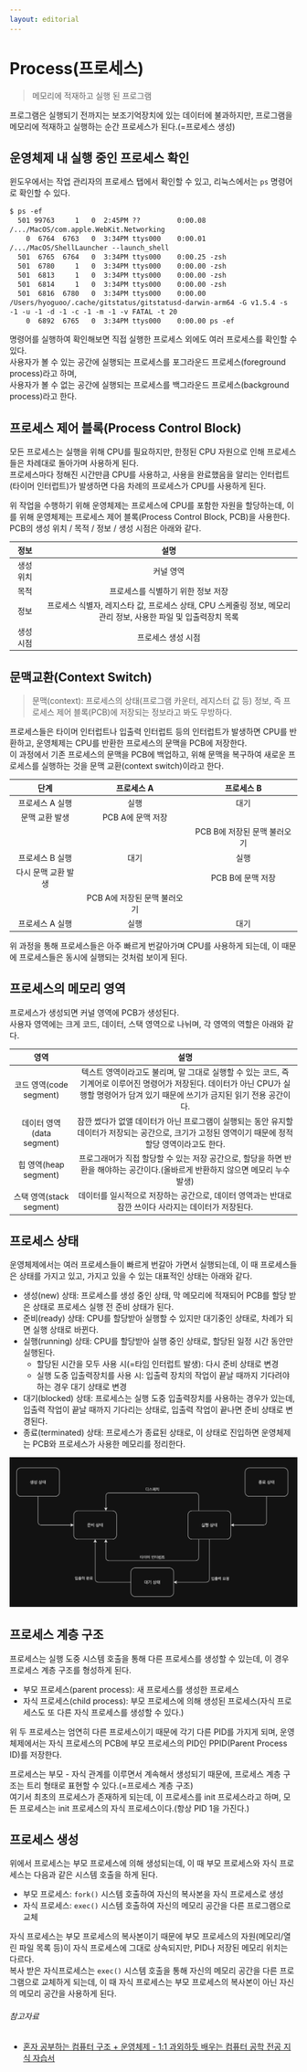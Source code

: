 ```yaml
---
layout: editorial
---
```


# Process(프로세스)

> 메모리에 적재하고 실행 된 프로그램

프로그램은 실행되기 전까지는 보조기억장치에 있는 데이터에 불과하지만, 프로그램을 메모리에 적재하고 실행하는 순간 프로세스가 된다.(=프로세스 생성)

## 운영체제 내 실행 중인 프로세스 확인

윈도우에서는 작업 관리자의 프로세스 탭에서 확인할 수 있고, 리눅스에서는 `ps` 명령어로 확인할 수 있다.

```shell
$ ps -ef
  501 99763     1   0  2:45PM ??         0:00.08 /.../MacOS/com.apple.WebKit.Networking
    0  6764  6763   0  3:34PM ttys000    0:00.01 /.../MacOS/ShellLauncher --launch_shell
  501  6765  6764   0  3:34PM ttys000    0:00.25 -zsh
  501  6780     1   0  3:34PM ttys000    0:00.00 -zsh
  501  6813     1   0  3:34PM ttys000    0:00.00 -zsh
  501  6814     1   0  3:34PM ttys000    0:00.00 -zsh
  501  6816  6780   0  3:34PM ttys000    0:00.00 /Users/hyoguoo/.cache/gitstatus/gitstatusd-darwin-arm64 -G v1.5.4 -s -1 -u -1 -d -1 -c -1 -m -1 -v FATAL -t 20
    0  6892  6765   0  3:34PM ttys000    0:00.00 ps -ef
```

명령어를 실행하여 확인해보면 직접 실행한 프로세스 외에도 여러 프로세스를 확인할 수 있다.  
사용자가 볼 수 있는 공간에 실행되는 프로세스를 포그라운드 프로세스(foreground process)라고 하며,    
사용자가 볼 수 없는 공간에 실행되는 프로세스를 백그라운드 프로세스(background process)라고 한다.

## 프로세스 제어 블록(Process Control Block)

모든 프로세스는 실행을 위해 CPU를 필요하지만, 한정된 CPU 자원으로 인해 프로세스들은 차례대로 돌아가며 사용하게 된다.  
프로세스마다 정해진 시간만큼 CPU를 사용하고, 사용을 완료했음을 알리는 인터럽트(타이머 인터럽트)가 발생하면 다음 차례의 프로세스가 CPU를 사용하게 된다.

위 작업을 수행하기 위해 운영체제는 프로세스에 CPU를 포함한 자원을 할당하는데, 이를 위해 운영체제는 프로세스 제어 블록(Process Control Block, PCB)을 사용한다.  
PCB의 생성 위치 / 목적 / 정보 / 생성 시점은 아래와 같다.

|  정보   |                                  설명                                  |
|:-----:|:--------------------------------------------------------------------:|
| 생성 위치 |                                커널 영역                                 |
|  목적   |                         프로세스를 식별하기 위한 정보 저장                          |
|  정보   | 프로세스 식별자, 레지스타 값, 프로세스 상태, CPU 스케줄링 정보, 메모리 관리 정보, 사용한 파일 및 입출력장치 목록 |
| 생성 시점 |                              프로세스 생성 시점                              |

## 문맥교환(Context Switch)

> 문맥(context): 프로세스의 상태(프로그램 카운터, 레지스터 값 등) 정보, 즉 프로세스 제어 블록(PCB)에 저장되는 정보라고 봐도 무방하다.

프로세스들은 타이머 인터럽트나 입출력 인터럽트 등의 인터럽트가 발생하면 CPU를 반환하고, 운영체제는 CPU를 반환한 프로세스의 문맥을 PCB에 저장한다.  
이 과정에서 기존 프로세스의 문맥을 PCB에 백업하고, 위해 문맥을 복구하여 새로운 프로세스를 실행하는 것을 문맥 교환(context switch)이라고 한다.

|     단계      |       프로세스 A       |       프로세스 B       |
|:-----------:|:------------------:|:------------------:|
|  프로세스 A 실행  |         실행         |         대기         |
|  문맥 교환 발생   |    PCB A에 문맥 저장    |                    |
|             |                    | PCB B에 저장된 문맥 불러오기 |
|  프로세스 B 실행  |         대기         |         실행         |
| 다시 문맥 교환 발생 |                    |    PCB B에 문맥 저장    |
|             | PCB A에 저장된 문맥 불러오기 |                    |
|  프로세스 A 실행  |         실행         |         대기         |

위 과정을 통해 프로세스들은 아주 빠르게 번갈아가며 CPU를 사용하게 되는데, 이 때문에 프로세스들은 동시에 실행되는 것처럼 보이게 된다.

## 프로세스의 메모리 영역

프로세스가 생성되면 커널 영역에 PCB가 생성된다.  
사용자 영역에는 크게 코드, 데이터, 스택 영역으로 나뉘며, 각 영역의 역할은 아래와 같다.

|          영역          |                                                      설명                                                       |
|:--------------------:|:-------------------------------------------------------------------------------------------------------------:|
| 코드 영역(code segment)  | 텍스트 영역이라고도 불리며, 말 그대로 실행할 수 있는 코드, 즉 기계어로 이루어진 명령어가 저장된다. 데이터가 아닌 CPU가 실행할 명령어가 담겨 있기 때문에 쓰기가 금지된 읽기 전용 공간이다. |
| 데이터 영역(data segment) |             잠깐 썼다가 없앨 데이터가 아닌 프로그램이 실행되는 동안 유지할 데이터가 저장되는 공간으로, 크기가 고정된 영역이기 때문에 정적 할당 영역이라고도 한다.             |
|  힙 영역(heap segment)  |                  프로그래머가 직접 할당할 수 있는 저장 공간으로, 할당을 하면 반환을 해야하는 공간이다.(올바르게 반환하지 않으면 메모리 누수 발생)                   |
| 스택 영역(stack segment) |                           데이터를 일시적으로 저장하는 공간으로, 데이터 영역과는 반대로 잠깐 쓰이다 사라지는 데이터가 저장된다.                           |

## 프로세스 상태

운영체제에서는 여러 프로세스들이 빠르게 번갈아 가면서 실행되는데, 이 때 프로세스들은 상태를 가지고 있고, 가지고 있을 수 있는 대표적인 상태는 아래와 같다.

- 생성(new) 상태: 프로세스를 생성 중인 상태, 막 메모리에 적재되어 PCB를 할당 받은 상태로 프로세스 실행 전 준비 상태가 된다.
- 준비(ready) 상태: CPU를 할당받아 실행할 수 있지만 대기중인 상태로, 차례가 되면 실행 상태로 바뀐다.
- 실행(running) 상태: CPU를 할당받아 실행 중인 상태로, 할당된 일정 시간 동안만 실행된다.
    - 할당된 시간을 모두 사용 시(=타임 인터럽트 발생): 다시 준비 상태로 변경
    - 실행 도중 입출력장치를 사용 시: 입출력 장치의 작업이 끝날 때까지 기다려야 하는 경우 대기 상태로 변경
- 대기(blocked) 상태: 프로세스는 실행 도중 입출력장치를 사용하는 경우가 있는데, 입출력 작업이 끝날 때까지 기다리는 상태로, 입출력 작업이 끝나면 준비 상태로 변경된다.
- 종료(terminated) 상태: 프로세스가 종료된 상태로, 이 상태로 진입하면 운영체제는 PCB와 프로세스가 사용한 메모리를 정리한다.

![프로세스 상태 다이어그램](image/process_state_diagram.png)

## 프로세스 계층 구조

프로세스는 실행 도중 시스템 호출을 통해 다른 프로세스를 생성할 수 있는데, 이 경우 프로세스 계층 구조를 형성하게 된다.

- 부모 프로세스(parent process): 새 프로세스를 생성한 프로세스
- 자식 프로세스(child process): 부모 프로세스에 의해 생성된 프로세스(자식 프로세스도 또 다른 자식 프로세스를 생성할 수 있다.)

위 두 프로세스는 엄연히 다른 프로세스이기 때문에 각기 다른 PID를 가지게 되며, 운영체제에서는 자식 프로세스의 PCB에 부모 프로세스의 PID인 PPID(Parent Process ID)를 저장한다.

프로세스는 부모 - 자식 관계를 이루면서 계속해서 생성되기 때문에, 프로세스 계층 구조는 트리 형태로 표현할 수 있다.(=프로세스 계층 구조)  
여기서 최초의 프로세스가 존재하게 되는데, 이 프로세스를 init 프로세스라고 하며, 모든 프로세스는 init 프로세스의 자식 프로세스이다.(항상 PID 1을 가진다.)

## 프로세스 생성

위에서 프로세스는 부모 프로세스에 의해 생성되는데, 이 때 부모 프로세스와 자식 프로세스는 다음과 같은 시스템 호출을 하게 된다.

- 부모 프로세스: `fork()` 시스템 호출하여 자신의 복사본을 자식 프로세스로 생성
- 자식 프로세스: `exec()` 시스템 호출하여 자신의 메모리 공간을 다른 프로그램으로 교체

자식 프로세스는 부모 프로세스의 복사본이기 때문에 부모 프로세스의 자원(메모리/열린 파일 목록 등)이 자식 프로세스에 그대로 상속되지만, PID나 저장된 메모리 위치는 다르다.  
복사 받은 자식프로세스는 `exec()` 시스템 호출을 통해 자신의 메모리 공간을 다른 프로그램으로 교체하게 되는데, 이 때 자식 프로세스는 부모 프로세스의 복사본이 아닌 자신의 메모리 공간을 사용하게 된다.

###### 참고자료

- [혼자 공부하는 컴퓨터 구조 + 운영체제 - 1:1 과외하듯 배우는 컴퓨터 공학 전공 지식 자습서](https://www.nl.go.kr/seoji/contents/S80100000000.do?schM=intgr_detail_view_isbn&page=1&pageUnit=10&schType=simple&schStr=혼자+컴퓨터+구조&isbn=9791162243091&cipId=228751835%2C)